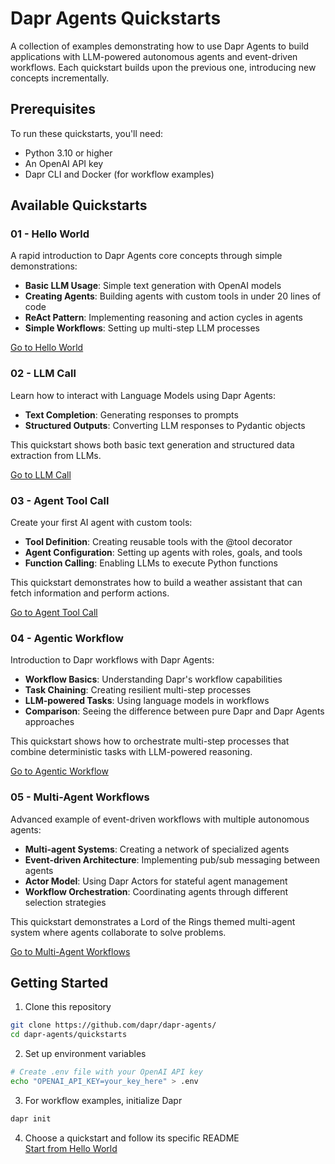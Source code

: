 # Dapr Agents Quickstarts

A collection of examples demonstrating how to use Dapr Agents to build applications with LLM-powered autonomous agents and event-driven workflows. Each quickstart builds upon the previous one, introducing new concepts incrementally.

## Prerequisites

To run these quickstarts, you'll need:
- Python 3.10 or higher
- An OpenAI API key
- Dapr CLI and Docker (for workflow examples)

## Available Quickstarts

### 01 - Hello World

A rapid introduction to Dapr Agents core concepts through simple demonstrations:

- **Basic LLM Usage**: Simple text generation with OpenAI models
- **Creating Agents**: Building agents with custom tools in under 20 lines of code
- **ReAct Pattern**: Implementing reasoning and action cycles in agents
- **Simple Workflows**: Setting up multi-step LLM processes

[Go to Hello World](./01-hello-world)

### 02 - LLM Call

Learn how to interact with Language Models using Dapr Agents:

- **Text Completion**: Generating responses to prompts
- **Structured Outputs**: Converting LLM responses to Pydantic objects

This quickstart shows both basic text generation and structured data extraction from LLMs.

[Go to LLM Call](./02_llm_call_open_ai)

### 03 - Agent Tool Call

Create your first AI agent with custom tools:

- **Tool Definition**: Creating reusable tools with the @tool decorator
- **Agent Configuration**: Setting up agents with roles, goals, and tools
- **Function Calling**: Enabling LLMs to execute Python functions

This quickstart demonstrates how to build a weather assistant that can fetch information and perform actions.

[Go to Agent Tool Call](./03-agent-tool-call)

### 04 - Agentic Workflow

Introduction to Dapr workflows with Dapr Agents:

- **Workflow Basics**: Understanding Dapr's workflow capabilities
- **Task Chaining**: Creating resilient multi-step processes
- **LLM-powered Tasks**: Using language models in workflows
- **Comparison**: Seeing the difference between pure Dapr and Dapr Agents approaches

This quickstart shows how to orchestrate multi-step processes that combine deterministic tasks with LLM-powered reasoning.

[Go to Agentic Workflow](./04-agentic-workflow)

### 05 - Multi-Agent Workflows

Advanced example of event-driven workflows with multiple autonomous agents:

- **Multi-agent Systems**: Creating a network of specialized agents
- **Event-driven Architecture**: Implementing pub/sub messaging between agents
- **Actor Model**: Using Dapr Actors for stateful agent management
- **Workflow Orchestration**: Coordinating agents through different selection strategies

This quickstart demonstrates a Lord of the Rings themed multi-agent system where agents collaborate to solve problems.

[Go to Multi-Agent Workflows](./05-multi-agent-workflow-actors)

## Getting Started

1. Clone this repository
```bash
git clone https://github.com/dapr/dapr-agents/
cd dapr-agents/quickstarts
```

2. Set up environment variables
```bash
# Create .env file with your OpenAI API key
echo "OPENAI_API_KEY=your_key_here" > .env
```

3. For workflow examples, initialize Dapr
```bash
dapr init
```

4. Choose a quickstart and follow its specific README  
[Start from Hello World](./01-hello-world)